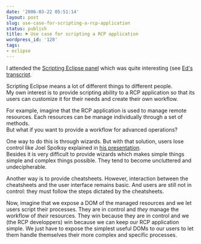 ```yaml
---
date: '2006-03-22 05:51:14'
layout: post
slug: use-case-for-scripting-a-rcp-application
status: publish
title: ⚑ Use case for scripting a RCP application
wordpress_id: '128'
tags:
- eclipse
---
```


I attended the [Scripting Eclipse panel](http://www.eclipsecon.org/2006/Sub.do?id=334) which was quite interesting (see [Ed's transcript](http://blogs.zdnet.com/Burnette/?p=42).

Scripting Eclipse means a lot of different things to different people.  
My own interest is to provide scripting ability to a RCP application so that its users can customize it for their needs and create their own workflow.

For example, imagine that the RCP application is used to manage remote resources. Each resources can be manage individually through a set of methods.   
But what if you want to provide a workflow for advanced operations?

One way to do this is through wizards. But with that solution, users lose control like Joel Spolksy explained in [his presentation](http://www.eclipsecon.org/2006/Sub.do?id=24).   
Besides it is very difficult to provide wizards which makes simple things simple and complex things possible. They tend to become uncluttered and undecipherable.

Another way is to provide cheatsheets. However, interaction between the cheatsheets and the user interface remains basic. And users are still not in control: they must follow the steps dictated by the cheatsheets.

Now, imagine that we expose a DOM of the managed resources and we let users script their processes.
They are in control and *they* manage the workflow of *their* resources.
They win because they are in control and we (the RCP developpers) win because we can keep our RCP application simple. We just have to expose the simplest useful DOMs to our users to let them handle themselves their more complex and specific processes.

